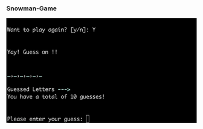 ### Snowman-Game
![Gameplay Giphy](https://github.com/teyannaearle/Snowman-Game/blob/main/SnowmanGiphy.gif?raw=true)
